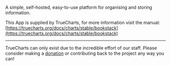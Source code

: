 A simple, self-hosted, easy-to-use platform for organising and storing information.

This App is supplied by TrueCharts, for more information visit the manual: [https://truecharts.org/docs/charts/stable/bookstack](https://truecharts.org/docs/charts/stable/bookstack)

---

TrueCharts can only exist due to the incredible effort of our staff.
Please consider making a [donation](https://truecharts.org/docs/about/sponsor) or contributing back to the project any way you can!
